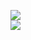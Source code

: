 [![](https://img.shields.io/badge/Made%20With-Github%20Spray-lightgrey.svg?style=for-the-badge&logo=github)](https://github.com/Annihil/github-spray#12491)  
[![](https://i.imgur.com/2DrTn0Z.gif)](https://github.com/Annihil/github-spray)